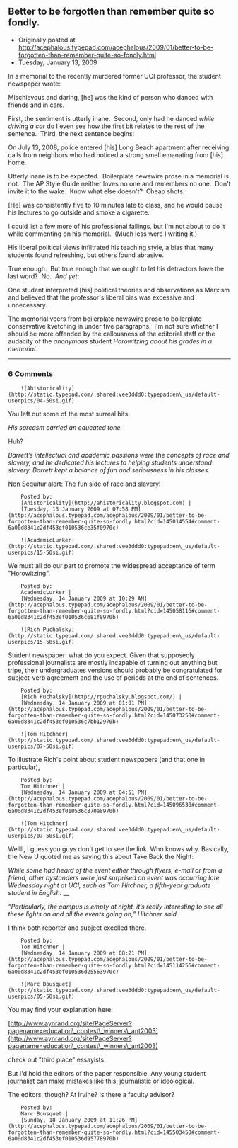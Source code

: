 ## Better to be forgotten than remember quite so fondly.

 * Originally posted at http://acephalous.typepad.com/acephalous/2009/01/better-to-be-forgotten-than-remember-quite-so-fondly.html
 * Tuesday, January 13, 2009



In a memorial to the recently murdered former UCI professor, the student newspaper wrote:

Mischievous and daring, [he] was the kind of person who danced with friends and in cars.  

First, the sentiment is utterly inane.  Second, only had he danced _while driving a car_ do I even see how the first bit relates to the rest of the sentence.  Third, the next sentence begins:

On July 13, 2008, police entered [his] Long Beach apartment after receiving calls from neighbors who had noticed a strong smell emanating from [his] home.  

Utterly inane is to be expected.  Boilerplate newswire prose in a memorial is not.  The AP Style Guide neither loves no one and remembers no one.  Don't invite it to the wake.  Know what else doesn't?  Cheap shots:

[He] was consistently five to 10 minutes late to class, and he would pause his lectures to go outside and smoke a cigarette.  

I could list a few more of his professional failings, but I'm not about to do it while commenting on his memorial.  (Much less were I writing it.)  

His liberal political views infiltrated his teaching style, a bias that many students found refreshing, but others found abrasive.  

True enough.  But true enough that we ought to let his detractors have the last word?  No.  _And yet_:

One student interpreted [his] political theories and observations as Marxism and believed that the professor's liberal bias was excessive and unnecessary.  

The memorial veers from boilerplate newswire prose to boilerplate conservative kvetching in under five paragraphs.  I'm not sure whether I should be more offended by the callousness of the editorial staff or the audacity of the _anonymous_ student _Horowitzing about his grades in a memorial._ 

		

* * *

### 6 Comments 

		

                
[]()

	

		![Ahistoricality](http://static.typepad.com/.shared:vee3ddd0:typepad:en\_us/default-userpics/04-50si.gif)
	

	

		

You left out some of the most surreal bits:

_His sarcasm carried an educated tone._

Huh?

_Barrett’s intellectual and academic passions were the concepts of race and slavery, and he dedicated his lectures to helping students understand slavery. Barrett kept a balance of fun and seriousness in his classes._

Non Sequitur alert: The fun side of race and slavery!

	

		Posted by:
		[Ahistoricality](http://ahistoricality.blogspot.com) |
		[Tuesday, 13 January 2009 at 07:58 PM](http://acephalous.typepad.com/acephalous/2009/01/better-to-be-forgotten-than-remember-quite-so-fondly.html?cid=145014554#comment-6a00d8341c2df453ef010536ce35f0970c)

[]()

	

		![AcademicLurker](http://static.typepad.com/.shared:vee3ddd0:typepad:en\_us/default-userpics/15-50si.gif)
	

	

		

We must all do our part to promote the widespread acceptance of term "Horowitzing".

	

		Posted by:
		AcademicLurker |
		[Wednesday, 14 January 2009 at 10:29 AM](http://acephalous.typepad.com/acephalous/2009/01/better-to-be-forgotten-than-remember-quite-so-fondly.html?cid=145058116#comment-6a00d8341c2df453ef010536c681f8970b)

[]()

	

		![Rich Puchalsky](http://static.typepad.com/.shared:vee3ddd0:typepad:en\_us/default-userpics/15-50si.gif)
	

	

		

Student newspaper: what do you expect.  Given that supposedly professional journalists are mostly incapable of turning out anything but tripe, their undergraduates versions should probably be congratulated for subject-verb agreement and the use of periods at the end of sentences.

	

		Posted by:
		[Rich Puchalsky](http://rpuchalsky.blogspot.com/) |
		[Wednesday, 14 January 2009 at 01:01 PM](http://acephalous.typepad.com/acephalous/2009/01/better-to-be-forgotten-than-remember-quite-so-fondly.html?cid=145073250#comment-6a00d8341c2df453ef010536c7bb12970b)

[]()

	

		![Tom Hitchner](http://static.typepad.com/.shared:vee3ddd0:typepad:en\_us/default-userpics/07-50si.gif)
	

	

		

To illustrate Rich's point about student newspapers (and that one in particular), 


		Posted by:
		Tom Hitchner |
		[Wednesday, 14 January 2009 at 04:51 PM](http://acephalous.typepad.com/acephalous/2009/01/better-to-be-forgotten-than-remember-quite-so-fondly.html?cid=145096538#comment-6a00d8341c2df453ef010536c870a8970b)

[]()

	

		![Tom Hitchner](http://static.typepad.com/.shared:vee3ddd0:typepad:en\_us/default-userpics/07-50si.gif)
	

	

		

Wellll, I guess you guys don't get to see the link.  Who knows why.  Basically, the New U quoted me as saying this about Take Back the Night:

_While some had heard of the event either through flyers, e-mail or from a friend, other bystanders were just surprised an event was occurring late Wednesday night at UCI, such as Tom Hitchner, a fifth-year graduate student in English._
 __ 

_“Particularly, the campus is empty at night, it’s really interesting to see all these lights on and all the events going on,” Hitchner said._

I think both reporter and subject excelled there.

	

		Posted by:
		Tom Hitchner |
		[Wednesday, 14 January 2009 at 08:21 PM](http://acephalous.typepad.com/acephalous/2009/01/better-to-be-forgotten-than-remember-quite-so-fondly.html?cid=145114256#comment-6a00d8341c2df453ef010536d25563970c)

[]()

	

		![Marc Bousquet](http://static.typepad.com/.shared:vee3ddd0:typepad:en\_us/default-userpics/05-50si.gif)
	

	

		

You may find your explanation here:

[http://www.aynrand.org/site/PageServer?pagename=education\_contest\_winners\_ant2003](http://www.aynrand.org/site/PageServer?pagename=education\_contest\_winners\_ant2003)

check out "third place" essayists. 

But I'd hold the editors of the paper responsible. Any young student journalist can make mistakes like this, journalistic or ideological. 

The editors, though? At Irvine? Is there a faculty advisor? 

	

		Posted by:
		Marc Bousquet |
		[Sunday, 18 January 2009 at 11:26 PM](http://acephalous.typepad.com/acephalous/2009/01/better-to-be-forgotten-than-remember-quite-so-fondly.html?cid=145503450#comment-6a00d8341c2df453ef010536d95778970b)

		

        